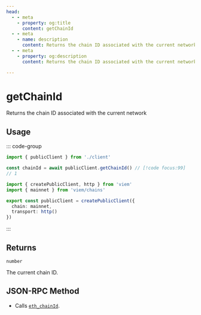 ```yaml
---
head:
  - - meta
    - property: og:title
      content: getChainId
  - - meta
    - name: description
      content: Returns the chain ID associated with the current network
  - - meta
    - property: og:description
      content: Returns the chain ID associated with the current network

---
```


# getChainId

Returns the chain ID associated with the current network

## Usage

::: code-group

```ts [example.ts]
import { publicClient } from './client'

const chainId = await publicClient.getChainId() // [!code focus:99]
// 1
```

```ts [client.ts]
import { createPublicClient, http } from 'viem'
import { mainnet } from 'viem/chains'

export const publicClient = createPublicClient({
  chain: mainnet,
  transport: http()
})
```

:::

## Returns

`number`

The current chain ID.

## JSON-RPC Method

- Calls [`eth_chainId`](https://ethereum.org/en/developers/docs/apis/json-rpc/#eth_chainid).